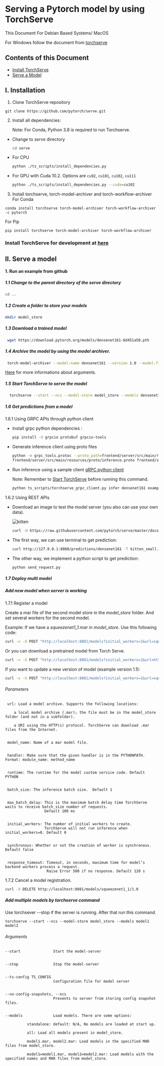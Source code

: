 # Serving a Pytorch model by using TorchServe

This Document For Debian Based Systems/ MacOS

For Windows follow the document from [torchserve](https://github.com/pytorch/serve#install-torchserve-and-torch-model-archiver)

## Contents of this Document

* [Install TorchServe](#installation)
* [Serve a Model](#serve-a-model)

## I. Installation
 1. Clone TorchServe repository
```shell
git clone https://github.com/pytorch/serve.git
```
 2. Install all dependencies:
 
    Note: For Conda, Python 3.8 is required to run Torchserve.

   - Change to *serve* directory
     
     ```bash
     cd serve
     ```       
    
   - For CPU

        ```bash
        python ./ts_scripts/install_dependencies.py
        ```
        
   - For GPU with Cuda 10.2. Options are `cu92`, `cu101`, `cu102`, `cu111`

       ```bash
       python ./ts_scripts/install_dependencies.py --cuda=cu102
       ```
 3. Install torchserve, torch-model-archiver and torch-workflow-archiver
   For Conda
   ```
   conda install torchserve torch-model-archiver torch-workflow-archiver -c pytorch
   ```
   
   For Pip
   ```
   pip install torchserve torch-model-archiver torch-workflow-archiver
   ```
### Install TorchServe for development at [here](https://github.com/pytorch/serve#install-torchserve-for-development)
 
## II. Serve a model
#### 1. Run an example from github
   ##### 1.1 Change to the parent directory of the *serve* directory
   
   ```bash
   cd ..
   ```
   ##### 1.2 Create a folder to store your models
   
   ```bash
   mkdir model_store
   ```
   ##### 1.3 Download a trained model
   
   ```bash
    wget https://download.pytorch.org/models/densenet161-8d451a50.pth
   ```
   ##### 1.4 Archive the model by using the model archiver.
   
   ```bash
    torch-model-archiver --model-name densenet161 --version 1.0 --model-file ./serve/examples/image_classifier/densenet_161/model.py --serialized-file densenet161-8d451a50.pth --export-path model_store --extra-files ./serve/examples/image_classifier/index_to_name.json --handler image_classifier

   ```
   [Here](https://github.com/pytorch/serve/blob/master/model-archiver/README.md) for more informations about arguments.
  
  ##### 1.5 Start TorchServe to serve the model
  ```bash
    torchserve --start --ncs --model-store model_store --models densenet161.mar
   ```
  ##### 1.6 Get predictions from a model
  
  1.6.1 Using GRPC APIs through python client
     
   - Install grpc python dependencies :
   
     ```bash
     pip install -U grpcio protobuf grpcio-tools
     ```
   - Generate inference client using proto files
   
     ```bash
     python -m grpc_tools.protoc --proto_path=frontend/server/src/main/resources/proto/ --python_out=ts_scripts --grpc_python_out=ts_scripts   
     frontend/server/src/main/resources/proto/inference.proto frontend/server/src/main/resources/proto/management.proto
     ```
   - Run inference using a sample client [gRPC python client](ts_scripts/torchserve_grpc_client.py)
   
     Note: Remember to [Start TorchServe](#start-torchserve-to-serve-the-model) before running this command. 
   
     ```bash
     python ts_scripts/torchserve_grpc_client.py infer densenet161 examples/image_classifier/kitten.jpg
     ```
  1.6.2 Using REST APIs
  
   - Download an image to test the model server (you also can use your own data).
   
     ![kitten](https://github.com/pytorch/serve/blob/master/docs/images/kitten_small.jpg)
     
     ```bash
     curl -O https://raw.githubusercontent.com/pytorch/serve/master/docs/images/kitten_small.jpg
     ```
   - The first way, we can use terminal to get prediction:
   
     ```bash
     curl http://127.0.0.1:8080/predictions/densenet161 -T kitten_small.jpg
     ```
   
   - The other way, we implement a python script to get prediction:
   
     ```bash
     python send_request.py
     ```
   
 ##### 1.7 Deploy multi model
 
 ##### Add new model when server is working
 
 1.7.1 Register a model
 
   Create a mar file of the second model store in the *model_store* folder. And set several workers for the second model.  
   
   Example: If we have a *squeezenet1_1.mar* in *model_store*. Use this following code: 
   
   ```bash
   curl -v -X POST "http://localhost:8081/models?initial_workers=1&url=squeezenet1_1.mar"
   ```
  
  Or you can download a pretrained model from Torch Serve.
  
  ```bash
  curl -v -X POST "http://localhost:8081/models?initial_workers=1&url=https://torchserve.pytorch.org/mar_files/squeezenet1_1.mar"
  ```
  
  If you want to update a new version of model (example version 1.1):
  
  ```bash
  curl -v -X POST "http://localhost:8081/models?initial_workers=1&url=squeezenet1_1.mar/1.1"
  ```
  

  
###### Parameters
```
 url: Load a model archive. Supports the following locations:

    a local model archive (.mar); the file must be in the model_store folder (and not in a subfolder).

    a URI using the HTTP(s) protocol. TorchServe can download .mar files from the Internet.


 model_name: Name of a mar model file.


 handler: Make sure that the given handler is in the PYTHONPATH. Format: module_name: method_name


 runtime: The runtime for the model custom service code. Default PYTHON


 batch_size: The inference batch size.  Default 1


 max_batch_delay: This is the maximum batch delay time TorchServe waits to receive batch_size number of requests. 
                  Default 100 ms


 initial_workers: The number of initial workers to create. 
                  TorchServe will not run inference when initial_workers=0. Default 0


 synchronous: Whether or not the creation of worker is synchronous. Default false


 response_timeout: Timeout, in seconds, maximum time for model’s backend workers process a request. 
                   Raise Error 500 if no response. Default 120 s
```
  1.7.2 Cancel a model registration.
 
 ```bash
 curl -X DELETE http://localhost:8081/models/squeezenet1_1/1.0
 ```
 
##### Add multiple models by torchserve command

  Use torchsever --stop if the server is running. After that run this command.
  
  ```
  torchserve --start --ncs --model-store model_store --models model1 model2 
  ```
###### Arguments

  ```
  --start               Start the model-server
  

  --stop                Stop the model-server


  --ts-config TS_CONFIG
                        Configuration file for model server


  --no-config-snapshots, --ncs
                        Prevents to server from storing config snapshot files.


  --models              Load models. There are some options:

            standalone: default: N/A, No models are loaded at start up.

            all: Load all models present in model_store.

            model1.mar, model2.mar: Load models in the specified MAR files from model_store.

            model1=model1.mar, model2=model2.mar: Load models with the specified names and MAR files from model_store.
  ```
  

